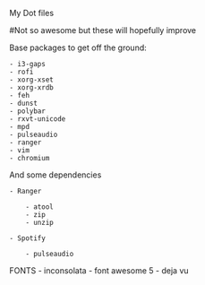 My Dot files

#Not so awesome but these will hopefully improve

Base packages to get off the ground:

    - i3-gaps
    - rofi
    - xorg-xset
    - xorg-xrdb
    - feh
    - dunst
    - polybar
    - rxvt-unicode
    - mpd
    - pulseaudio
    - ranger
    - vim
    - chromium


And some dependencies

    - Ranger

        - atool
        - zip
        - unzip

    - Spotify

        - pulseaudio


FONTS
    - inconsolata
    - font awesome 5
    - deja vu
